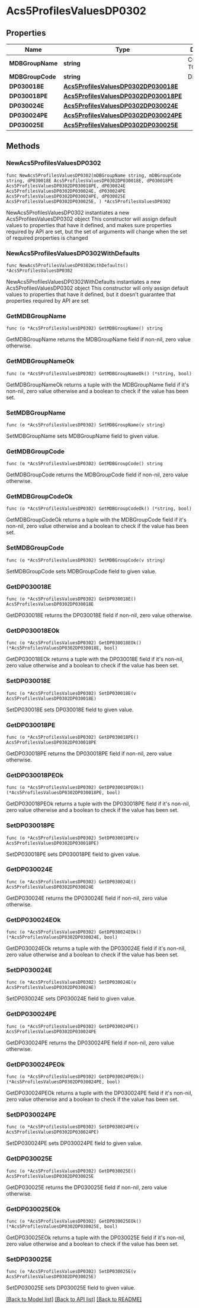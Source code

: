 # Acs5ProfilesValuesDP0302

## Properties

Name | Type | Description | Notes
------------ | ------------- | ------------- | -------------
**MDBGroupName** | **string** | COMMUTING TO WORK | 
**MDBGroupCode** | **string** | DP0302 | 
**DP030018E** | [**Acs5ProfilesValuesDP0302DP030018E**](Acs5ProfilesValuesDP0302DP030018E.md) |  | 
**DP030018PE** | [**Acs5ProfilesValuesDP0302DP030018PE**](Acs5ProfilesValuesDP0302DP030018PE.md) |  | 
**DP030024E** | [**Acs5ProfilesValuesDP0302DP030024E**](Acs5ProfilesValuesDP0302DP030024E.md) |  | 
**DP030024PE** | [**Acs5ProfilesValuesDP0302DP030024PE**](Acs5ProfilesValuesDP0302DP030024PE.md) |  | 
**DP030025E** | [**Acs5ProfilesValuesDP0302DP030025E**](Acs5ProfilesValuesDP0302DP030025E.md) |  | 

## Methods

### NewAcs5ProfilesValuesDP0302

`func NewAcs5ProfilesValuesDP0302(mDBGroupName string, mDBGroupCode string, dP030018E Acs5ProfilesValuesDP0302DP030018E, dP030018PE Acs5ProfilesValuesDP0302DP030018PE, dP030024E Acs5ProfilesValuesDP0302DP030024E, dP030024PE Acs5ProfilesValuesDP0302DP030024PE, dP030025E Acs5ProfilesValuesDP0302DP030025E, ) *Acs5ProfilesValuesDP0302`

NewAcs5ProfilesValuesDP0302 instantiates a new Acs5ProfilesValuesDP0302 object
This constructor will assign default values to properties that have it defined,
and makes sure properties required by API are set, but the set of arguments
will change when the set of required properties is changed

### NewAcs5ProfilesValuesDP0302WithDefaults

`func NewAcs5ProfilesValuesDP0302WithDefaults() *Acs5ProfilesValuesDP0302`

NewAcs5ProfilesValuesDP0302WithDefaults instantiates a new Acs5ProfilesValuesDP0302 object
This constructor will only assign default values to properties that have it defined,
but it doesn't guarantee that properties required by API are set

### GetMDBGroupName

`func (o *Acs5ProfilesValuesDP0302) GetMDBGroupName() string`

GetMDBGroupName returns the MDBGroupName field if non-nil, zero value otherwise.

### GetMDBGroupNameOk

`func (o *Acs5ProfilesValuesDP0302) GetMDBGroupNameOk() (*string, bool)`

GetMDBGroupNameOk returns a tuple with the MDBGroupName field if it's non-nil, zero value otherwise
and a boolean to check if the value has been set.

### SetMDBGroupName

`func (o *Acs5ProfilesValuesDP0302) SetMDBGroupName(v string)`

SetMDBGroupName sets MDBGroupName field to given value.


### GetMDBGroupCode

`func (o *Acs5ProfilesValuesDP0302) GetMDBGroupCode() string`

GetMDBGroupCode returns the MDBGroupCode field if non-nil, zero value otherwise.

### GetMDBGroupCodeOk

`func (o *Acs5ProfilesValuesDP0302) GetMDBGroupCodeOk() (*string, bool)`

GetMDBGroupCodeOk returns a tuple with the MDBGroupCode field if it's non-nil, zero value otherwise
and a boolean to check if the value has been set.

### SetMDBGroupCode

`func (o *Acs5ProfilesValuesDP0302) SetMDBGroupCode(v string)`

SetMDBGroupCode sets MDBGroupCode field to given value.


### GetDP030018E

`func (o *Acs5ProfilesValuesDP0302) GetDP030018E() Acs5ProfilesValuesDP0302DP030018E`

GetDP030018E returns the DP030018E field if non-nil, zero value otherwise.

### GetDP030018EOk

`func (o *Acs5ProfilesValuesDP0302) GetDP030018EOk() (*Acs5ProfilesValuesDP0302DP030018E, bool)`

GetDP030018EOk returns a tuple with the DP030018E field if it's non-nil, zero value otherwise
and a boolean to check if the value has been set.

### SetDP030018E

`func (o *Acs5ProfilesValuesDP0302) SetDP030018E(v Acs5ProfilesValuesDP0302DP030018E)`

SetDP030018E sets DP030018E field to given value.


### GetDP030018PE

`func (o *Acs5ProfilesValuesDP0302) GetDP030018PE() Acs5ProfilesValuesDP0302DP030018PE`

GetDP030018PE returns the DP030018PE field if non-nil, zero value otherwise.

### GetDP030018PEOk

`func (o *Acs5ProfilesValuesDP0302) GetDP030018PEOk() (*Acs5ProfilesValuesDP0302DP030018PE, bool)`

GetDP030018PEOk returns a tuple with the DP030018PE field if it's non-nil, zero value otherwise
and a boolean to check if the value has been set.

### SetDP030018PE

`func (o *Acs5ProfilesValuesDP0302) SetDP030018PE(v Acs5ProfilesValuesDP0302DP030018PE)`

SetDP030018PE sets DP030018PE field to given value.


### GetDP030024E

`func (o *Acs5ProfilesValuesDP0302) GetDP030024E() Acs5ProfilesValuesDP0302DP030024E`

GetDP030024E returns the DP030024E field if non-nil, zero value otherwise.

### GetDP030024EOk

`func (o *Acs5ProfilesValuesDP0302) GetDP030024EOk() (*Acs5ProfilesValuesDP0302DP030024E, bool)`

GetDP030024EOk returns a tuple with the DP030024E field if it's non-nil, zero value otherwise
and a boolean to check if the value has been set.

### SetDP030024E

`func (o *Acs5ProfilesValuesDP0302) SetDP030024E(v Acs5ProfilesValuesDP0302DP030024E)`

SetDP030024E sets DP030024E field to given value.


### GetDP030024PE

`func (o *Acs5ProfilesValuesDP0302) GetDP030024PE() Acs5ProfilesValuesDP0302DP030024PE`

GetDP030024PE returns the DP030024PE field if non-nil, zero value otherwise.

### GetDP030024PEOk

`func (o *Acs5ProfilesValuesDP0302) GetDP030024PEOk() (*Acs5ProfilesValuesDP0302DP030024PE, bool)`

GetDP030024PEOk returns a tuple with the DP030024PE field if it's non-nil, zero value otherwise
and a boolean to check if the value has been set.

### SetDP030024PE

`func (o *Acs5ProfilesValuesDP0302) SetDP030024PE(v Acs5ProfilesValuesDP0302DP030024PE)`

SetDP030024PE sets DP030024PE field to given value.


### GetDP030025E

`func (o *Acs5ProfilesValuesDP0302) GetDP030025E() Acs5ProfilesValuesDP0302DP030025E`

GetDP030025E returns the DP030025E field if non-nil, zero value otherwise.

### GetDP030025EOk

`func (o *Acs5ProfilesValuesDP0302) GetDP030025EOk() (*Acs5ProfilesValuesDP0302DP030025E, bool)`

GetDP030025EOk returns a tuple with the DP030025E field if it's non-nil, zero value otherwise
and a boolean to check if the value has been set.

### SetDP030025E

`func (o *Acs5ProfilesValuesDP0302) SetDP030025E(v Acs5ProfilesValuesDP0302DP030025E)`

SetDP030025E sets DP030025E field to given value.



[[Back to Model list]](../README.md#documentation-for-models) [[Back to API list]](../README.md#documentation-for-api-endpoints) [[Back to README]](../README.md)


